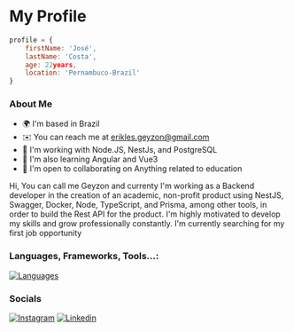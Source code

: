 # My Profile

```JavaScript
profile = {
    firstName: 'José',
    lastName: 'Costa',
    age: 22years,
    location: 'Pernambuco-Brazil'
}
```

### About Me

*   🌍  I'm based in Brazil
*   ✉️  You can reach me at [erikles.geyzon@gmail.com](mailto:erikles.geyzon@gmail.com)
*   🧠  I'm working with Node.JS, NestJs, and PostgreSQL
*   📖  I'm also learning Angular and Vue3
*   🤝  I'm open to collaborating on Anything related to education

Hi, You can call me Geyzon and currenty I'm working as a Backend developer in the creation of an academic, non-profit product using NestJS, Swagger, Docker, Node, TypeScript, and Prisma, among other tools, in order to build the Rest API for the product.
I'm highly motivated to develop my skills and grow professionally constantly.
I'm currently searching for my first job opportunity

### Languages, Frameworks, Tools...:

[![Languages](https://skillicons.dev/icons?i=javascript,typescript,docker,prisma,styledcomponents,jest,ruby,python,figma,react,materialui,next,angular,nodejs,express,nest,postgres,supabase&perline=6)]()

### Socials

[![Instagram](https://skillicons.dev/icons?i=instagram)](https://www.instagram.com/erikles.json/)
[![Linkedin](https://skillicons.dev/icons?i=linkedin)](https://www.linkedin.com/in/geyzoncosta)
